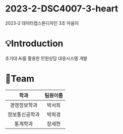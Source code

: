 # 2023-2-DSC4007-3-heart
2023-2 데이터캡스톤디자인 3조 마음이

# 💡Introduction
초거대 Ai를 활용한 민원상담 대응시스템 개발

# 📌Team
|학과|팀원이름|
|:----:|:---:|
|경영정보학과|박서희|
|정보통신공학과|박희경|
|통계학과|장세현|
